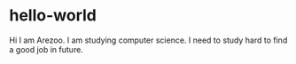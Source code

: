 # hello-world
Hi I am Arezoo. I am studying computer science. I need to study hard to find a good job in future.
